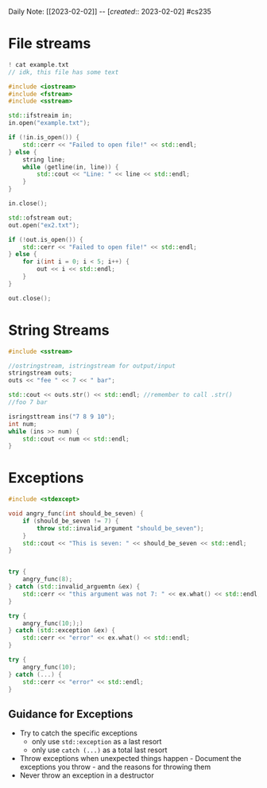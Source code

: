 Daily Note: [[2023-02-02]] -- [*created*:: 2023-02-02] #cs235 


# File streams
```cpp
! cat example.txt
// idk, this file has some text

#include <iostream>
#include <fstream>
#include <sstream>

std::ifstreaim in;
in.open("example.txt");

if (!in.is_open()) {
	std::cerr << "Failed to open file!" << std::endl;
} else {
	string line;
	while (getline(in, line)) {
		std::cout << "Line: " << line << std::endl;
	}
}

in.close();
```

```cpp
std::ofstream out;
out.open("ex2.txt");

if (!out.is_open()) {
	std::cerr << "Failed to open file!" << std::endl;
} else {
	for i(int i = 0; i < 5; i++) {
		out << i << std::endl;
	}
}

out.close();
```

# String Streams
```cpp
#include <sstream>

//ostringstream, istringstream for output/input
stringstream outs;
outs << "fee " << 7 << " bar";

std::cout << outs.str() << std::endl; //remember to call .str()
//foo 7 bar
```

```cpp
isringsttream ins("7 8 9 10");
int num;
while (ins >> num) {
	std::cout << num << std::endl;
}
```

# Exceptions
```cpp
#include <stdexcept>

void angry_func(int should_be_seven) {
	if (should_be_seven != 7) {
		throw std::invalid_argument "should_be_seven");
	}
	std::cout << "This is seven: " << should_be_seven << std::endl;
}


try {
	angry_func(8);
} catch (std::invalid_arguemtn &ex) {
	std::cerr << "this argument was not 7: " << ex.what() << std::endl;
}
```

```cpp
try {
	angry_func(10;);)
} catch (std::exception &ex) {
	std::cerr << "error" << ex.what() << std::endl;
}

try {
	angry_func(10);
} catch (...) {
	std::cerr << "error" << std::endl;
}
```


## Guidance for Exceptions
- Try to catch the specific exceptions
	- only use `std::exception` as a last resort
	- only use `catch (...)` as a total last resort
- Throw exceptions when unexpected things happen
		- Document the exceptions you throw
			- and the reasons for throwing them
- Never throw an exception in a destructor
